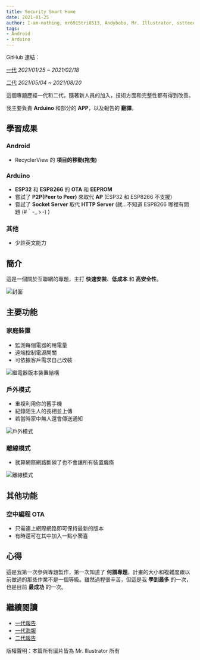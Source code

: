 ```yaml
---
title: Security Smart Home
date: 2021-01-25
author: I-am-nothing, mr6915tri8513, Andybobo, Mr. Illustrator, sstteeeenn05
tags:
- Android
- Arduino
---
```

GitHub 連結：

[一代](https://github.com/I-am-nothing/Security_Smart_Home) *2021/01/25 ~ 2021/02/18*

[二代](https://github.com/I-am-nothing/Security_Smart_Home_2nd) *2021/05/04 ~ 2021/08/20*

這個專題歷經一代和二代，隨著新人員的加入，技術方面和完整性都有得到改善。

我主要負責 **Arduino** 和部分的 **APP**，以及報告的 **翻譯**。

## 學習成果
### Android
* RecyclerView 的 **項目的移動(拖曳)**

### Arduino
* **ESP32** 和 **ESP8266** 的 **OTA** 和 **EEPROM**
* 嘗試了 **P2P(Peer to Peer)** 來取代 **AP** (ESP32 和 ESP8266 不支援)
* 嘗試了 **Socket Server** 取代 **HTTP Server** (就...不知道 ESP8266 哪裡有問題 (#｀-_ゝ-) )

### 其他
* 少許英文能力

## 簡介
這是一個關於互聯網的專題，主打 **快速安裝**、**低成本** 和 **高安全性**。

![封面](/project/security_smart_home/front_cover.png)

## 主要功能
### 家庭裝置
* 監測每個電器的用電量
* 遠端控制電源開關
* 可依據客戶需求自己改裝

![繼電器版本裝置結構](/project/security_smart_home/structure_relay.png)

### 戶外模式
* 重複利用你的舊手機
* 紀錄陌生人的長相並上傳
* 若當時家中無人還會傳送通知

![戶外模式](/project/security_smart_home/outdoor_mode.png)

### 離線模式
* 就算網際網路斷線了也不會讓所有裝置癱瘓

![離線模式](/project/security_smart_home/offline_mode.png)

## 其他功能
### 空中編程 OTA
* 只需連上網際網路即可保持最新的版本
* 有時還可在其中加入一點小驚喜

## 心得
這是我第一次參與專題製作，第一次知道了 **何謂專題**，計畫的大小和複雜度跟以前做過的那些作業不是一個等級。雖然過程很辛苦，但這是我 **學到最多** 的一次，也是目前 **最成功** 的一次。

## 繼續閱讀
* [一代報告](https://docs.google.com/document/d/1qhFzi2feWOz2Gax-PqmswtHTDt-eyBC42QOLEBsT-FA/edit?usp=sharing)
* [一代海報](https://docs.google.com/presentation/d/1CLF7nTyfLZ677lPc1mkNgJW-RC2V5mb7DHh6XexCC1A/edit?usp=sharing)
* [二代報告](https://docs.google.com/document/d/1pIwP28cPY0j0kTdAGPogLw7TcMTjWPokIr8tGELqfSE/edit?usp=sharing)

版權聲明：本篇所有圖片皆為 Mr. Illustrator 所有